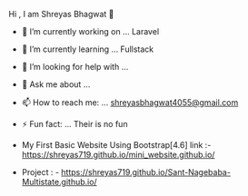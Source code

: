    Hi , I am Shreyas Bhagwat 👋

- 🔭 I’m currently working on ... Laravel
- 🌱 I’m currently learning ... Fullstack

- 🤔 I’m looking for help with ... 
- 💬 Ask me about ... 
- 📫 How to reach me: ... shreyasbhagwat4055@gmail.com

- ⚡ Fun fact: ... Their is no fun
-  My First Basic Website Using Bootstrap[4.6]  link :- https://shreyas719.github.io/mini_website.github.io/
- Project : - https://shreyas719.github.io/Sant-Nagebaba-Multistate.github.io/
